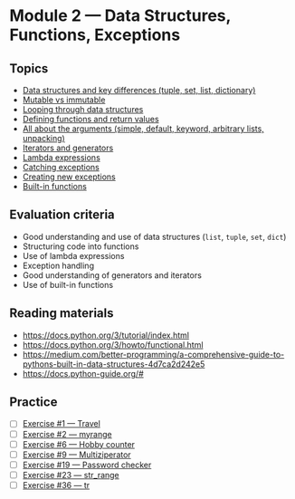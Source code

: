 # Module 2 — Data Structures, Functions, Exceptions


## Topics

- [Data structures and key differences (tuple, set, list, dictionary)](https://docs.python.org/3/tutorial/datastructures.html)
- [Mutable vs immutable](https://medium.com/@meghamohan/mutable-and-immutable-side-of-python-c2145cf72747)
- [Looping through data structures](https://docs.python.org/3/tutorial/datastructures.html#looping-techniques)
- [Defining functions and return values](https://docs.python.org/3/tutorial/controlflow.html#defining-functions)
- [All about the arguments (simple, default, keyword, arbitrary lists, unpacking)](https://docs.python.org/3/tutorial/controlflow.html#defining-functions)
- [Iterators and generators](https://docs.python.org/3/tutorial/classes.html#iterators)
- [Lambda expressions](https://docs.python.org/3/tutorial/controlflow.html#lambda-expressions)
- [Catching exceptions](https://docs.python.org/3/tutorial/errors.html)
- [Creating new exceptions](https://docs.python.org/3/tutorial/errors.html#user-defined-exceptions)
- [Built-in functions](https://docs.python.org/3/library/functions.html)


## Evaluation criteria

- Good understanding and use of data structures (`list`, `tuple`, `set`, `dict`)
- Structuring code into functions
- Use of lambda expressions
- Exception handling
- Good understanding of generators and iterators
- Use of built-in functions


## Reading materials

- https://docs.python.org/3/tutorial/index.html
- https://docs.python.org/3/howto/functional.html
- https://medium.com/better-programming/a-comprehensive-guide-to-pythons-built-in-data-structures-4d7ca2d242e5
- https://docs.python-guide.org/#


## Practice

- [ ] [Exercise #1 — Travel](ex1_travel)
- [ ] [Exercise #2 — myrange](ex2_myrange)
- [ ] [Exercise #6 — Hobby counter](ex6_hobby_counter)
- [ ] [Exercise #9 — Multiziperator](ex9_multiziperator)
- [ ] [Exercise #19 — Password checker](ex19_password_checker)
- [ ] [Exercise #23 — str_range](ex23_str_range)
- [ ] [Exercise #36 — tr](ex36_tr)
